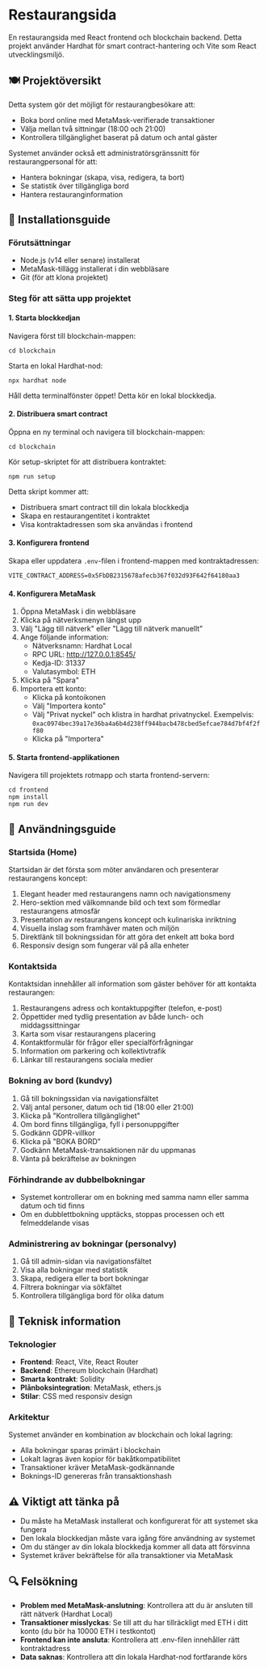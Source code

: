# Restaurangsida

En restaurangsida med React frontend och blockchain backend. Detta projekt använder Hardhat för smart contract-hantering och Vite som React utvecklingsmiljö.

## 🍽️ Projektöversikt

Detta system gör det möjligt för restaurangbesökare att:

- Boka bord online med MetaMask-verifierade transaktioner
- Välja mellan två sittningar (18:00 och 21:00)
- Kontrollera tillgänglighet baserat på datum och antal gäster

Systemet använder också ett administratörsgränssnitt för restaurangpersonal för att:

- Hantera bokningar (skapa, visa, redigera, ta bort)
- Se statistik över tillgängliga bord
- Hantera restauranginformation

## 🚀 Installationsguide

### Förutsättningar

- Node.js (v14 eller senare) installerat
- MetaMask-tillägg installerat i din webbläsare
- Git (för att klona projektet)

### Steg för att sätta upp projektet

#### 1. Starta blockkedjan

Navigera först till blockchain-mappen:

```shell
cd blockchain
```

Starta en lokal Hardhat-nod:

```shell
npx hardhat node
```

Håll detta terminalfönster öppet! Detta kör en lokal blockkedja.

#### 2. Distribuera smart contract

Öppna en ny terminal och navigera till blockchain-mappen:

```shell
cd blockchain
```

Kör setup-skriptet för att distribuera kontraktet:

```shell
npm run setup
```

Detta skript kommer att:

- Distribuera smart contract till din lokala blockkedja
- Skapa en restaurangentitet i kontraktet
- Visa kontraktadressen som ska användas i frontend

#### 3. Konfigurera frontend

Skapa eller uppdatera `.env`-filen i frontend-mappen med kontraktadressen:

```
VITE_CONTRACT_ADDRESS=0x5FbDB2315678afecb367f032d93F642f64180aa3
```

#### 4. Konfigurera MetaMask

1. Öppna MetaMask i din webbläsare
2. Klicka på nätverksmenyn längst upp
3. Välj "Lägg till nätverk" eller "Lägg till nätverk manuellt"
4. Ange följande information:
   - Nätverksnamn: Hardhat Local
   - RPC URL: http://127.0.0.1:8545/
   - Kedja-ID: 31337
   - Valutasymbol: ETH
5. Klicka på "Spara"
6. Importera ett konto:
   - Klicka på kontoikonen
   - Välj "Importera konto"
   - Välj "Privat nyckel" och klistra in hardhat privatnyckel. Exempelvis: `0xac0974bec39a17e36ba4a6b4d238ff944bacb478cbed5efcae784d7bf4f2ff80`
   - Klicka på "Importera"

#### 5. Starta frontend-applikationen

Navigera till projektets rotmapp och starta frontend-servern:

```shell
cd frontend
npm install
npm run dev
```

## 📱 Användningsguide

### Startsida (Home)

Startsidan är det första som möter användaren och presenterar restaurangens koncept:

1. Elegant header med restaurangens namn och navigationsmeny
2. Hero-sektion med välkomnande bild och text som förmedlar restaurangens atmosfär
3. Presentation av restaurangens koncept och kulinariska inriktning
4. Visuella inslag som framhäver maten och miljön
5. Direktlänk till bokningssidan för att göra det enkelt att boka bord
6. Responsiv design som fungerar väl på alla enheter

### Kontaktsida

Kontaktsidan innehåller all information som gäster behöver för att kontakta restaurangen:

1. Restaurangens adress och kontaktuppgifter (telefon, e-post)
2. Öppettider med tydlig presentation av både lunch- och middagssittningar
3. Karta som visar restaurangens placering
4. Kontaktformulär för frågor eller specialförfrågningar
5. Information om parkering och kollektivtrafik
6. Länkar till restaurangens sociala medier

### Bokning av bord (kundvy)

1. Gå till bokningssidan via navigationsfältet
2. Välj antal personer, datum och tid (18:00 eller 21:00)
3. Klicka på "Kontrollera tillgänglighet"
4. Om bord finns tillgängliga, fyll i personuppgifter
5. Godkänn GDPR-villkor
6. Klicka på "BOKA BORD"
7. Godkänn MetaMask-transaktionen när du uppmanas
8. Vänta på bekräftelse av bokningen

### Förhindrande av dubbelbokningar

- Systemet kontrollerar om en bokning med samma namn eller samma datum och tid finns
- Om en dubblettbokning upptäcks, stoppas processen och ett felmeddelande visas

### Administrering av bokningar (personalvy)

1. Gå till admin-sidan via navigationsfältet
2. Visa alla bokningar med statistik
3. Skapa, redigera eller ta bort bokningar
4. Filtrera bokningar via sökfältet
5. Kontrollera tillgängliga bord för olika datum

## 🧩 Teknisk information

### Teknologier

- **Frontend**: React, Vite, React Router
- **Backend**: Ethereum blockchain (Hardhat)
- **Smarta kontrakt**: Solidity
- **Plånboksintegration**: MetaMask, ethers.js
- **Stilar**: CSS med responsiv design

### Arkitektur

Systemet använder en kombination av blockchain och lokal lagring:

- Alla bokningar sparas primärt i blockchain
- Lokalt lagras även kopior för bakåtkompatibilitet
- Transaktioner kräver MetaMask-godkännande
- Boknings-ID genereras från transaktionshash

## ⚠️ Viktigt att tänka på

- Du måste ha MetaMask installerat och konfigurerat för att systemet ska fungera
- Den lokala blockkedjan måste vara igång före användning av systemet
- Om du stänger av din lokala blockkedja kommer all data att försvinna
- Systemet kräver bekräftelse för alla transaktioner via MetaMask

## 🔍 Felsökning

- **Problem med MetaMask-anslutning**: Kontrollera att du är ansluten till rätt nätverk (Hardhat Local)
- **Transaktioner misslyckas**: Se till att du har tillräckligt med ETH i ditt konto (du bör ha 10000 ETH i testkontot)
- **Frontend kan inte ansluta**: Kontrollera att .env-filen innehåller rätt kontraktadress
- **Data saknas**: Kontrollera att din lokala Hardhat-nod fortfarande körs
